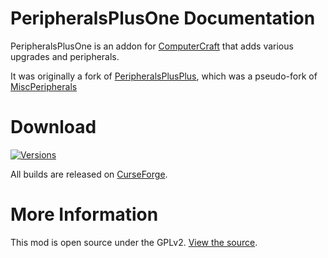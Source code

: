 # PeripheralsPlusOne Documentation

PeripheralsPlusOne is an addon for [ComputerCraft] that adds various upgrades and peripherals. 

It was originally a fork of [PeripheralsPlusPlus], which was a pseudo-fork of [MiscPeripherals]

# Download

[![Versions](http://cf.way2muchnoise.eu/versions/peripheralsplusone.svg)](https://minecraft.curseforge.com/projects/peripheralsplusone)

All builds are released on [CurseForge].

# More Information

This mod is open source under the GPLv2. [View the source].


[ComputerCraft]: http://computercraft.info/
[MiscPeripherals]: http://www.computercraft.info/forums2/index.php?/topic/4587-cc153mc152-miscperipherals-33/
[PeripheralsPlusPlus]: https://minecraft.curseforge.com/projects/peripherals?gameCategorySlug=mc-mods&projectID=226687
[CurseForge]: https://minecraft.curseforge.com/projects/peripheralsplusone
[View the source]: https://github.com/rolandoislas/PeripheralsPlusOne/